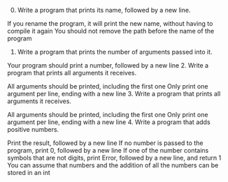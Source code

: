 0. Write a program that prints its name, followed by a new line.

If you rename the program, it will print the new name, without having to compile it again
You should not remove the path before the name of the program
1. Write a program that prints the number of arguments passed into it.

Your program should print a number, followed by a new line
2. Write a program that prints all arguments it receives.

All arguments should be printed, including the first one
Only print one argument per line, ending with a new line
3. Write a program that prints all arguments it receives.

All arguments should be printed, including the first one
Only print one argument per line, ending with a new line
4. Write a program that adds positive numbers.

Print the result, followed by a new line
If no number is passed to the program, print 0, followed by a new line
If one of the number contains symbols that are not digits, print Error, followed by a new line, and return 1
You can assume that numbers and the addition of all the numbers can be stored in an int


